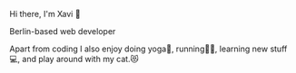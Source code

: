 Hi there, I'm Xavi 👋 

Berlin-based web developer


Apart from coding I also enjoy doing yoga🧘, running🏃🏽, learning new stuff💻, and play around with my cat.😻
